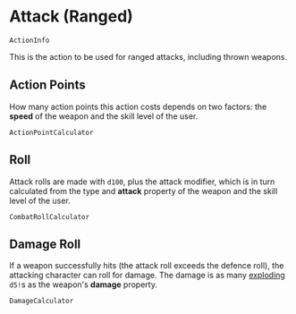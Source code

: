 # Attack (Ranged)

`ActionInfo`

This is the action to be used for ranged attacks, including thrown weapons.

## Action Points

How many action points this action costs depends on two factors: the **speed** of the weapon and the skill level of the user.


`ActionPointCalculator`

## Roll

Attack rolls are made with `d100`, plus the attack modifier, which is in turn calculated from the type and **attack** property of the weapon and the skill level of the user.

`CombatRollCalculator`

## Damage Roll

If a weapon successfully hits (the attack roll exceeds the defence roll), the attacking character can roll for damage. The damage is as many [exploding](rule:exploding_dice) `d5!`s as the weapon's **damage** property.

`DamageCalculator`